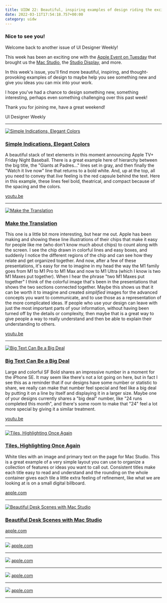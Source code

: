```yaml
---
title: UIDW 22: Beautiful, inspiring examples of design riding the excitement of a week with an Apple Event.
date: 2022-03-11T17:54:18.757+00:00
category: uidw
---
```


### Nice to see you!

Welcome back to another issue of UI Designer Weekly!

This week has been an exciting one with the [Apple Event on Tuesday](https://cur.at/r3NaW49?m=web) that brought us the [Mac Studio](https://cur.at/DhO9rvH?m=web), the [Studio Display](https://cur.at/pXKVUAN?m=web), and more.

In this week's issue, you'll find more beautiful, inspiring, and thought-provoking examples of design to maybe help you see something new and give you ideas you can mix into your work.

I hope you've had a chance to design something new, something interesting, perhaps even something challenging over this past week!

Thank you for joining me, have a great weekend!

 UI Designer Weekly 

---

[![](https://assets.sahandnayebaziz.org/simple-indications-elegant-colors.jpeg "Simple Indications, Elegant Colors")](https://cur.at/m44i8vH?m=web) 

### [Simple Indications, Elegant Colors](https://cur.at/m44i8vH?m=web)

A beautiful stack of text elements in this moment announcing Apple TV+ Friday Night Baseball. There is a great example here of hierarchy between the big title, the "Giants at Padres..." lines set in gray, and then finally the "Watch it live now" line that returns to a bold white. And, up at the top, all you need to convey that _live_ feeling is the red capsule behind the text. Here in this example, these lines feel bold, theatrical, and compact because of the spacing and the colors.

[youtu.be](https://cur.at/m44i8vH?m=web) 

---

[![](https://assets.sahandnayebaziz.org/make-the-translation.jpeg "Make the Translation")](https://cur.at/JPdkKKe?m=web) 

### [Make the Translation](https://cur.at/JPdkKKe?m=web)

This one is a little bit more interesting, but hear me out. Apple has been making and showing these line illustrations of their chips that make it easy for people like me (who don't know much about chips) to count along with the screen. I see the chip drawn in colorful lines and easy boxes, and suddenly I notice the different regions of the chip and can see how they relate and get organized together. And now, after a few of these presentations, it's easy for me to imagine in my head the way the M1 family goes from M1 to M1 Pro to M1 Max and now to M1 Ultra (which I know is two M1 Maxes put together). When I hear the phrase "two M1 Maxes put together" I think of the colorful image that's been in the presentations that shows the two sections connected together. Maybe this shows us that it can be worth it to imagine and created _simplified_ images for the advanced concepts you want to communicate, and to use those as a representation of the more complicated ideas. If people who use your design can leave with just the most important parts of your information, without having been turned off by the details or complexity, then maybe that is a great way to give people a way to really understand and then be able to explain their understanding to others.

[youtu.be](https://cur.at/JPdkKKe?m=web) 

---

[![](https://assets.sahandnayebaziz.org/big-text-can-be-a-big-deal.jpeg "Big Text Can Be a Big Deal")](https://cur.at/IjNNwd1?m=web) 

### [Big Text Can Be a Big Deal](https://cur.at/IjNNwd1?m=web)

Large and colorful SF Bold shares an impressive number in a moment for the iPhone SE. It may seem like there's not a lot going on here, but in fact I see this as a reminder that if our designs have some number or statistic to share, we really can make that number feel special and feel like a big deal by putting it on a line by itself and displaying it in a larger size. Maybe one of your designs currently shares a "big deal" number, like "24 runs completed this month", and there's some room to make that "24" feel a lot more special by giving it a similar treatment.

[youtu.be](https://cur.at/IjNNwd1?m=web) 

---

[![](https://assets.sahandnayebaziz.org/tiles-highlighting-once-again.jpeg "Tiles, Highlighting Once Again")](https://cur.at/cikxuHq?m=web) 

### [Tiles, Highlighting Once Again](https://cur.at/cikxuHq?m=web)

White tiles with an image and primary text on the page for Mac Studio. This is a great example of a very simple layout you can use to organize a collection of features or ideas you want to call out. Consistent titles make each title easy to read and understand and the rounding on the whole container gives each tile a little extra feeling of refinement, like what we are looking at is on a small digital billboard.

[apple.com](https://cur.at/cikxuHq?m=web) 

---

[![](https://assets.sahandnayebaziz.org/beautiful-desk-scenes-with-mac-studio.jpeg "Beautiful Desk Scenes with Mac Studio")](https://cur.at/mtbzbEI?m=web) 

### [Beautiful Desk Scenes with Mac Studio](https://cur.at/mtbzbEI?m=web)

[apple.com](https://cur.at/mtbzbEI?m=web) 

---

[![](https://assets.sahandnayebaziz.org/.jpeg " ")](https://cur.at/rleteo2?m=web) [apple.com](https://cur.at/rleteo2?m=web) 

---

[![](https://assets.sahandnayebaziz.org/.jpeg " ")](https://cur.at/89mu8OL?m=web) [apple.com](https://cur.at/89mu8OL?m=web) 

---

[![](https://assets.sahandnayebaziz.org/.jpeg " ")](https://cur.at/KGJKVpe?m=web) [apple.com](https://cur.at/KGJKVpe?m=web) 

---

[![](https://assets.sahandnayebaziz.org/.jpeg " ")](https://cur.at/gXSci0H?m=web) [apple.com](https://cur.at/gXSci0H?m=web) 

---